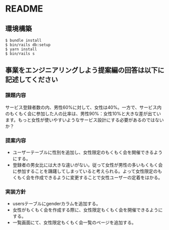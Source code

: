 # README

## 環境構築
```
$ bundle install
$ bin/rails db:setup
$ yarn install
$ bin/rails s
```

## 事業をエンジニアリングしよう提案編の回答は以下に記述してください

### 課題内容

サービス登録者数の内、男性60%に対して、女性は40%。一方で、サービス内のもくもく会に参加した人の比率は、男性90%：女性10%と大きな差が出ています。もっと女性が使いやすいようなサービス設計にする必要があるのではないか？

### 提案内容

- ユーザーテーブルに性別を追加し、女性限定のもくもく会を開催できるようにする。
- 登録者の男女比には大きな違いがない。従って女性が男性の多いもくもく会に参加することを躊躇してしまっていると考えられる。よって女性限定のもくもく会を作成できるように変更することで女性ユーザーの定着をはかる。


### 実装方針

- usersテーブルにgenderカラムを追加する。
- 女性がもくもく会を作成する際に、女性限定もくもく会を開催できるようにする。
- 一覧画面にて、女性限定もくもく会一覧のページを追加する。